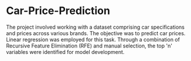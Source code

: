# Car-Price-Prediction

The project involved working with a dataset comprising car specifications and prices across various brands. The objective was to predict car prices. Linear regression was employed for this task. Through a combination of Recursive Feature Elimination (RFE) and manual selection, the top 'n' variables were identified for model development.
